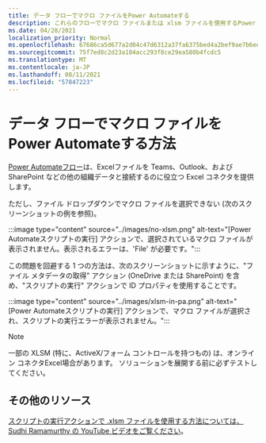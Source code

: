 ```yaml
---
title: データ フローでマクロ ファイルをPower Automateする
description: これらのフローでマクロ ファイルまたは xlsm ファイルを使用するPower Automateします。
ms.date: 04/28/2021
localization_priority: Normal
ms.openlocfilehash: 67686ca5d677a2d04c47d6312a37fa6375bed4a2bef9ae7b6ee61bba2302bfb4
ms.sourcegitcommit: 75f7ed8c2d23a104acc293f8ce29ea580b4fcdc5
ms.translationtype: MT
ms.contentlocale: ja-JP
ms.lasthandoff: 08/11/2021
ms.locfileid: "57847223"
---
```

# <a name="how-to-use-macro-files-in-power-automate-flows"></a>データ フローでマクロ ファイルをPower Automateする方法

[Power Automateフロー](https://flow.microsoft.com/)は、Excel[](https://flow.microsoft.com/connectors/shared_excelonlinebusiness/excel-online-business/)ファイルを Teams、Outlook、および SharePoint などの他の組織データと接続するのに役立つ Excel コネクタを提供します。

ただし、ファイル ドロップダウンでマクロ ファイルを選択できない (次のスクリーンショットの例を参照)。

:::image type="content" source="../images/no-xlsm.png" alt-text="[Power Automateスクリプトの実行] アクションで、選択されているマクロ ファイルが表示されません。表示されるエラーは、'File' が必要です。":::

この問題を回避する 1 つの方法は、次のスクリーンショットに示すように、"ファイル メタデータの取得" アクション (OneDrive または SharePoint) を含め、"スクリプトの実行" アクションで ID プロパティを使用することです。

:::image type="content" source="../images/xlsm-in-pa.png" alt-text="[Power Automateスクリプトの実行] アクションで、マクロ ファイルが選択され、スクリプトの実行エラーが表示されません。":::

> [!NOTE]
> 一部の XLSM (特に、ActiveX/フォーム コントロールを持つもの) は、オンライン コネクタExcel場合があります。 ソリューションを展開する前に必ずテストしてください。

## <a name="other-resources"></a>その他のリソース

[スクリプトの実行アクションで .xlsm ファイルを使用する方法については、Sudhi Ramamurthy の YouTube ビデオをご覧ください](https://youtu.be/o-H9BbywJQQ)。
